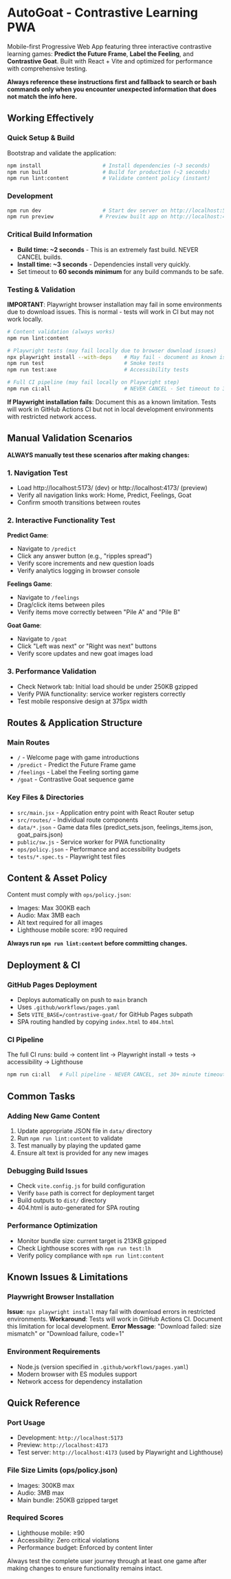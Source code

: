 # AutoGoat - Contrastive Learning PWA

Mobile-first Progressive Web App featuring three interactive contrastive learning games: **Predict the Future Frame**, **Label the Feeling**, and **Contrastive Goat**. Built with React + Vite and optimized for performance with comprehensive testing.

**Always reference these instructions first and fallback to search or bash commands only when you encounter unexpected information that does not match the info here.**

## Working Effectively

### Quick Setup & Build
Bootstrap and validate the application:
```bash
npm install                    # Install dependencies (~3 seconds)
npm run build                  # Build for production (~2 seconds) 
npm run lint:content           # Validate content policy (instant)
```

### Development
```bash
npm run dev                    # Start dev server on http://localhost:5173
npm run preview               # Preview built app on http://localhost:4173
```

### Critical Build Information
- **Build time: ~2 seconds** - This is an extremely fast build. NEVER CANCEL builds.
- **Install time: ~3 seconds** - Dependencies install very quickly.
- Set timeout to **60 seconds minimum** for any build commands to be safe.

### Testing & Validation  
**IMPORTANT**: Playwright browser installation may fail in some environments due to download issues. This is normal - tests will work in CI but may not work locally.

```bash
# Content validation (always works)
npm run lint:content

# Playwright tests (may fail locally due to browser download issues)
npx playwright install --with-deps    # May fail - document as known issue
npm run test                          # Smoke tests
npm run test:axe                      # Accessibility tests

# Full CI pipeline (may fail locally on Playwright step)  
npm run ci:all                        # NEVER CANCEL - Set timeout to 30+ minutes
```

**If Playwright installation fails**: Document this as a known limitation. Tests will work in GitHub Actions CI but not in local development environments with restricted network access.

## Manual Validation Scenarios

**ALWAYS manually test these scenarios after making changes:**

### 1. Navigation Test
- Load http://localhost:5173/ (dev) or http://localhost:4173/ (preview)
- Verify all navigation links work: Home, Predict, Feelings, Goat
- Confirm smooth transitions between routes

### 2. Interactive Functionality Test
**Predict Game**: 
- Navigate to `/predict`
- Click any answer button (e.g., "ripples spread")
- Verify score increments and new question loads
- Verify analytics logging in browser console

**Feelings Game**:
- Navigate to `/feelings` 
- Drag/click items between piles
- Verify items move correctly between "Pile A" and "Pile B"

**Goat Game**:
- Navigate to `/goat`
- Click "Left was next" or "Right was next" buttons
- Verify score updates and new goat images load

### 3. Performance Validation
- Check Network tab: Initial load should be under 250KB gzipped
- Verify PWA functionality: service worker registers correctly
- Test mobile responsive design at 375px width

## Routes & Application Structure

### Main Routes
- `/` - Welcome page with game introductions
- `/predict` - Predict the Future Frame game
- `/feelings` - Label the Feeling sorting game  
- `/goat` - Contrastive Goat sequence game

### Key Files & Directories
- `src/main.jsx` - Application entry point with React Router setup
- `src/routes/` - Individual route components
- `data/*.json` - Game data files (predict_sets.json, feelings_items.json, goat_pairs.json)
- `public/sw.js` - Service worker for PWA functionality
- `ops/policy.json` - Performance and accessibility budgets
- `tests/*.spec.ts` - Playwright test files

## Content & Asset Policy

Content must comply with `ops/policy.json`:
- Images: Max 300KB each
- Audio: Max 3MB each  
- Alt text required for all images
- Lighthouse mobile score: ≥90 required

**Always run `npm run lint:content` before committing changes.**

## Deployment & CI

### GitHub Pages Deployment
- Deploys automatically on push to `main` branch
- Uses `.github/workflows/pages.yaml` 
- Sets `VITE_BASE=/contrastive-goat/` for GitHub Pages subpath
- SPA routing handled by copying `index.html` to `404.html`

### CI Pipeline
The full CI runs: build → content lint → Playwright install → tests → accessibility → Lighthouse
```bash
npm run ci:all   # Full pipeline - NEVER CANCEL, set 30+ minute timeout
```

## Common Tasks

### Adding New Game Content
1. Update appropriate JSON file in `data/` directory
2. Run `npm run lint:content` to validate  
3. Test manually by playing the updated game
4. Ensure alt text is provided for any new images

### Debugging Build Issues
- Check `vite.config.js` for build configuration
- Verify `base` path is correct for deployment target
- Build outputs to `dist/` directory
- 404.html is auto-generated for SPA routing

### Performance Optimization  
- Monitor bundle size: current target is 213KB gzipped
- Check Lighthouse scores with `npm run test:lh`
- Verify policy compliance with `npm run lint:content`

## Known Issues & Limitations

### Playwright Browser Installation
**Issue**: `npx playwright install` may fail with download errors in restricted environments.
**Workaround**: Tests will work in GitHub Actions CI. Document this limitation for local development.
**Error Message**: "Download failed: size mismatch" or "Download failure, code=1"

### Environment Requirements
- Node.js (version specified in `.github/workflows/pages.yaml`)
- Modern browser with ES modules support
- Network access for dependency installation

## Quick Reference

### Port Usage
- Development: `http://localhost:5173`
- Preview: `http://localhost:4173`  
- Test server: `http://localhost:4173` (used by Playwright and Lighthouse)

### File Size Limits (ops/policy.json)
- Images: 300KB max
- Audio: 3MB max  
- Main bundle: 250KB gzipped target

### Required Scores
- Lighthouse mobile: ≥90
- Accessibility: Zero critical violations
- Performance budget: Enforced by content linter

Always test the complete user journey through at least one game after making changes to ensure functionality remains intact.